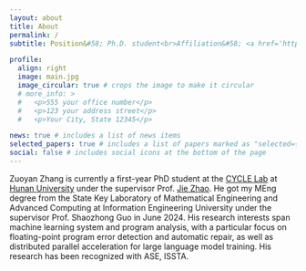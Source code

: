 ```yaml
---
layout: about
title: About
permalink: /
subtitle: Position&#58; Ph.D. student<br>Affiliation&#58; <a href='https://csee.hnu.edu.cn/index.htm'>College of Computer Science and Electronic Engineering</a>, <a href='https://www.hnu.edu.cn/index.htm'>Hunan University</a><br>Contact&#58; zyanz AT hnu.edu.cn<br>Address&#58; Lushan Road (S), Yuelu District, Changsha, 410082, China.

profile:
  align: right
  image: main.jpg
  image_circular: true # crops the image to make it circular
  # more_info: >
  #   <p>555 your office number</p>
  #   <p>123 your address street</p>
  #   <p>Your City, State 12345</p>

news: true # includes a list of news items
selected_papers: true # includes a list of papers marked as "selected={true}"
social: false # includes social icons at the bottom of the page
---
```


Zuoyan Zhang is currently a first-year PhD student at the [CYCLE Lab](https://cyclelaboratory.github.io/) at [Hunan University](https://www.hnu.edu.cn/index.htm) under the supervisor Prof. [Jie Zhao](https://yaozhujia.github.io/). He got my MEng degree from the State Key Laboratory of Mathematical Engineering and Advanced Computing at Information Engineering University under the supervisor Prof. Shaozhong Guo in June 2024. His research interests span machine learning system and program analysis, with a particular focus on floating-point program error detection and automatic repair, as well as distributed parallel acceleration for large language model training. His research has been recognized with ASE, ISSTA.
